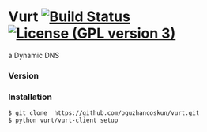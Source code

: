 # Vurt [![Build Status](https://travis-ci.org/oguzhancoskun/vurt.svg?branch=master)](https://travis-ci.org/oguzhancoskun/vurt) [![License (GPL version 3)](https://img.shields.io/badge/license-GNU%20GPL%20version%203-green.svg?style=flat-square)](http://opensource.org/licenses/GPL-3.0)

a Dynamic DNS

### Version

### Installation


```sh
$ git clone  https://github.com/oguzhancoskun/vurt.git
$ python vurt/vurt-client setup
```
